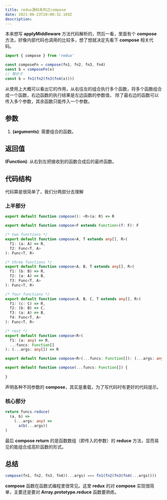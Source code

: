 ```yaml
---
title: redux源码系列之compose
date: 2021-06-23T20:00:32.169Z
description: 
---
```


本来想写 **applyMiddleware** 方法代码解析的，然后一看，里面有个 **compose** 方法，好像内部代码也调用的比较多，想了想就决定先看下 **compose** 相关代码。

``` javascript
import { compose } from 'redux'

const composeFn = compose(fn1, fn2, fn3, fn4)
const b = composeFn(x)
// 等价于
const b = fn1(fn2(fn3(fn4(x))))
```
从使用上大概可以看出它的作用，从右往左的组合执行多个函数，将多个函数组合成一个函数，右边函数的执行结果是左边函数的参数值，
除了最右边的函数可以传入多个参数，其余函数只能传入一个参数。

## 参数
1. **(arguments)**: 需要组合的函数。

## 返回值
**(Function)**: 从右到左把接收到的函数合成后的最终函数。

## 代码结构
代码算是很简单了，我们分两部分去理解

### 上半部分

``` typescript
export default function compose(): <R>(a: R) => R

export default function compose<F extends Function>(f: F): F

/* two functions */
export default function compose<A, T extends any[], R>(
  f1: (a: A) => R,
  f2: Func<T, A>
): Func<T, R>

/* three functions */
export default function compose<A, B, T extends any[], R>(
  f1: (b: B) => R,
  f2: (a: A) => B,
  f3: Func<T, A>
): Func<T, R>

/* four functions */
export default function compose<A, B, C, T extends any[], R>(
  f1: (c: C) => R,
  f2: (b: B) => C,
  f3: (a: A) => B,
  f4: Func<T, A>
): Func<T, R>

/* rest */
export default function compose<R>(
  f1: (a: any) => R,
  ...funcs: Function[]
): (...args: any[]) => R

export default function compose<R>(...funcs: Function[]): (...args: any[]) => R

export default function compose(...funcs: Function[]) {
  
}
```

声明各种不同参数的 **compose**，其实是重载，为了写代码时有更好的代码提示。

### 核心部分
``` typescript
return funcs.reduce(
  (a, b) =>
    (...args: any) =>
      a(b(...args))
)
```
最后 **compose return** 的是函数数组（即传入的参数）的 **reduce** 方法，显而易见的能组合成高阶函数的形式。

## 总结

``` javascript
compose(fn1, fn2, fn3, fn4)(...args) === fn1(fn2(fn3(fn4(...args))))
```

**compose** 函数在函数式编程里很常见。这里 **redux** 的对 **compose** 实现很简单，主要还是要对 **Array.prototype.reduce** 函数要熟练。


